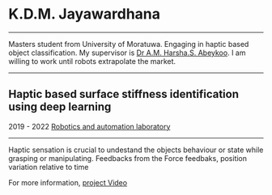 # K.D.M. Jayawardhana
---

Masters student from University of Moratuwa. Engaging in haptic based object classification. My supervisor is [Dr A.M. Harsha.S. Abeykoo](https://harsha-haptics.org/). I am willing to work until robots extrapolate the market. 

---

## Haptic based surface stiffness identification using deep learning 

2019 - 2022 [Robotics and automation laboratory](https://uom.lk/elect/lab-facilities/robotics-and-automation-laboratory)

---

Haptic sensation is crucial to undestand the objects behaviour or state while grasping or manipulating. Feedbacks from the Force feedbaks, position variation relative to time 


For more information, [project Video](https://youtu.be/tn_LN6VYbTo) 





<!--
**malithjkd/malithjkd** is a ✨ _special_ ✨ repository because its `README.md` (this file) appears on your GitHub profile.

Here are some ideas to get you started:

- 🔭 I’m currently working on ...
- 🌱 I’m currently learning ...
- 👯 I’m looking to collaborate on ...
- 🤔 I’m looking for help with ...
- 💬 Ask me about ...
- 📫 How to reach me: ...
- 😄 Pronouns: ...
- ⚡ Fun fact: ...
-->
